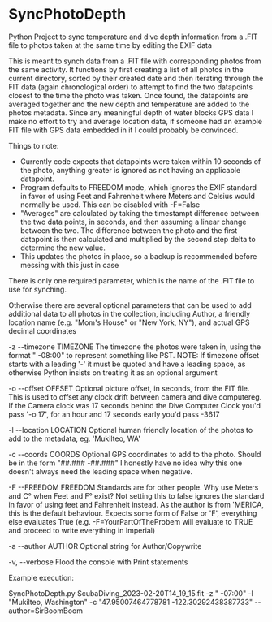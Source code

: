# SyncPhotoDepth
Python Project to sync temperature and dive depth information from a .FIT file to photos taken at the same time by editing the EXIF data

This is meant to synch data from a .FIT file with corresponding photos from the same activity. It functions by first creating a list of all photos in the current directory, sorted by their created date and then iterating through the FIT data (again chronological order) to attempt to find the two datapoints closest to the time the photo was taken. Once found, the datapoints are averaged together and the new depth and temperature are added to the photos metadata. Since any meaningful depth of water blocks GPS data I make no effort to try and average location data, if someone had an example FIT file with GPS data embedded in it I could probably be convinced.

Things to note: 
* Currently code expects that datapoints were taken within 10 seconds of the photo, anything greater is ignored as not having an applicable datapoint.
* Program defaults to FREEDOM mode, which ignores the EXIF standard in favor of using Feet and Fahrenheit where Meters and Celsius would normally be used. This can be disabled with -F=False
* "Averages" are calculated by taking the timestampt difference between the two data points, in seconds, and then assuming a linear change between the two. The difference between the photo and the first datapoint is then calculated and multiplied by the second step delta to determine the new value. 
* This updates the photos in place, so a backup is recommended before messing with this just in case

There is only one required parameter, which is the name of the .FIT file to use for synching.

Otherwise there are several optional parameters that can be used to add additional data to all photos in the collection, including Author, a friendly location name (e.g. "Mom's House" or "New York, NY"), and actual GPS decimal coordinates

-z --timezone TIMEZONE
					The timezone the photos were taken in, using the format " -08:00" to represent something like PST. NOTE: If timezone offset starts with a leading '-' it must be quoted and have a leading space, as otherwise Python insists on treating it as an optional argument

-o --offset OFFSET
					Optional picture offset, in seconds, from the FIT file. This is used to offset any clock drift between camera and dive computereg. If the Camera clock was 17 seconds behind the Dive Computer Clock you'd pass '-o 17', for an hour and 17 seconds early you'd pass -3617

-l --location LOCATION
					Optional human friendly location of the photos to add to the metadata, eg. 'Mukilteo, WA'

-c --coords COORDS
					Optional GPS coordinates to add to the photo. Should be in the form "##.### -##.###" I honestly have no idea why this one doesn't always need the leading space when negative.

-F --FREEDOM FREEDOM
					Standards are for other people. Why use Meters and C° when Feet and F° exist? Not setting this to false ignores the standard in favor of using feet and Fahrenheit instead. As the author is from 'MERICA, this is the default behaviour. Expects some form of False or 'F', everything else evaluates True (e.g. -F=YourPartOfTheProbem will evaluate to TRUE and proceed to write everything in Imperial)

-a --author AUTHOR
					Optional string for Author/Copywrite

-v, --verbose         Flood the console with Print statements


Example execution:

SyncPhotoDepth.py ScubaDiving_2023-02-20T14_19_15.fit -z " -07:00" -l "Mukilteo, Washington" -c "47.95007464778781 -122.30292438387733" --author=SirBoomBoom